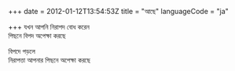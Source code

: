 +++
date = 2012-01-12T13:54:53Z
title = "আছে"
languageCode = "ja"
 
+++ 
যখন আপনি নিরাপদ বোধ করেন   
পিছনে বিপদ অপেক্ষা করছে   
   
বিপদে পড়লে   
নিরাপত্তা আপনার পিছনে অপেক্ষা করছে  